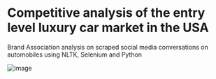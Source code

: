 # Competitive analysis of the entry level luxury car market in the USA
Brand Association analysis on scraped social media conversations on automobiles using NLTK, Selenium and Python

![image](https://user-images.githubusercontent.com/25415975/136645251-19140a18-70a5-484e-99b1-a87cf070c1e6.png)
